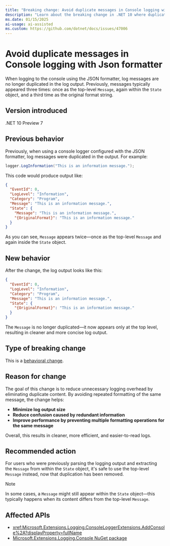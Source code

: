 ```yaml
---
title: "Breaking change: Avoid duplicate messages in Console logging with Json formatter"
description: "Learn about the breaking change in .NET 10 where duplicate messages are avoided in Console logging with JSON formatter."
ms.date: 01/15/2025
ai-usage: ai-assisted
ms.custom: https://github.com/dotnet/docs/issues/47006
---
```


# Avoid duplicate messages in Console logging with Json formatter

When logging to the console using the JSON formatter, log messages are no longer duplicated in the log output. Previously, messages typically appeared three times: once as the top-level `Message`, again within the `State` object, and a third time as the original format string.

## Version introduced

.NET 10 Preview 7

## Previous behavior

Previously, when using a console logger configured with the JSON formatter, log messages were duplicated in the output. For example:

```csharp
logger.LogInformation("This is an information message.");
```

This code would produce output like:

```json
{
  "EventId": 0,
  "LogLevel": "Information",
  "Category": "Program",
  "Message": "This is an information message.",
  "State": {
    "Message": "This is an information message.",
    "{OriginalFormat}": "This is an information message."
  }
}
```

As you can see, `Message` appears twice—once as the top-level `Message` and again inside the `State` object.

## New behavior

After the change, the log output looks like this:

```json
{
  "EventId": 0,
  "LogLevel": "Information",
  "Category": "Program",
  "Message": "This is an information message.",
  "State": {
    "{OriginalFormat}": "This is an information message."
  }
}
```

The `Message` is no longer duplicated—it now appears only at the top level, resulting in cleaner and more concise log output.

## Type of breaking change

This is a [behavioral change](../../categories.md#behavioral-change).

## Reason for change

The goal of this change is to reduce unnecessary logging overhead by eliminating duplicate content. By avoiding repeated formatting of the same message, the change helps:

- **Minimize log output size**
- **Reduce confusion caused by redundant information**
- **Improve performance by preventing multiple formatting operations for the same message**

Overall, this results in cleaner, more efficient, and easier-to-read logs.

## Recommended action

For users who were previously parsing the logging output and extracting the `Message` from within the `State` object, it's safe to use the top-level `Message` instead, now that duplication has been removed.

> [!NOTE]
> In some cases, a `Message` might still appear within the `State` object—this typically happens when its content differs from the top-level `Message`.

## Affected APIs

- <xref:Microsoft.Extensions.Logging.ConsoleLoggerExtensions.AddConsole%2A?displayProperty=fullName>
- [Microsoft.Extensions.Logging.Console NuGet package](https://www.nuget.org/packages/Microsoft.Extensions.Logging.Console)

